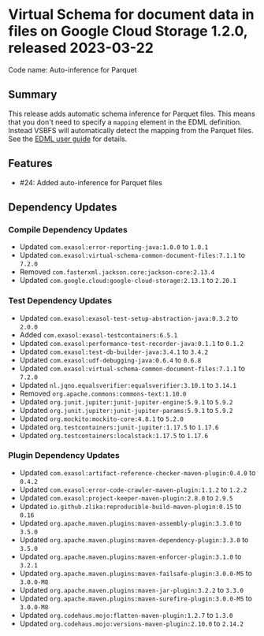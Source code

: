 # Virtual Schema for document data in files on Google Cloud Storage 1.2.0, released 2023-03-22

Code name: Auto-inference for Parquet

## Summary

This release adds automatic schema inference for Parquet files. This means that you don't need to specify a `mapping` element in the EDML definition. Instead VSBFS will automatically detect the mapping from the Parquet files. See the [EDML user guide](https://github.com/exasol/virtual-schema-common-document/blob/main/doc/user_guide/edml_user_guide.md#automatic-mapping-inference) for details.

## Features

* #24: Added auto-inference for Parquet files

## Dependency Updates

### Compile Dependency Updates

* Updated `com.exasol:error-reporting-java:1.0.0` to `1.0.1`
* Updated `com.exasol:virtual-schema-common-document-files:7.1.1` to `7.2.0`
* Removed `com.fasterxml.jackson.core:jackson-core:2.13.4`
* Updated `com.google.cloud:google-cloud-storage:2.13.1` to `2.20.1`

### Test Dependency Updates

* Updated `com.exasol:exasol-test-setup-abstraction-java:0.3.2` to `2.0.0`
* Added `com.exasol:exasol-testcontainers:6.5.1`
* Updated `com.exasol:performance-test-recorder-java:0.1.1` to `0.1.2`
* Updated `com.exasol:test-db-builder-java:3.4.1` to `3.4.2`
* Updated `com.exasol:udf-debugging-java:0.6.4` to `0.6.8`
* Updated `com.exasol:virtual-schema-common-document-files:7.1.1` to `7.2.0`
* Updated `nl.jqno.equalsverifier:equalsverifier:3.10.1` to `3.14.1`
* Removed `org.apache.commons:commons-text:1.10.0`
* Updated `org.junit.jupiter:junit-jupiter-engine:5.9.1` to `5.9.2`
* Updated `org.junit.jupiter:junit-jupiter-params:5.9.1` to `5.9.2`
* Updated `org.mockito:mockito-core:4.8.1` to `5.2.0`
* Updated `org.testcontainers:junit-jupiter:1.17.5` to `1.17.6`
* Updated `org.testcontainers:localstack:1.17.5` to `1.17.6`

### Plugin Dependency Updates

* Updated `com.exasol:artifact-reference-checker-maven-plugin:0.4.0` to `0.4.2`
* Updated `com.exasol:error-code-crawler-maven-plugin:1.1.2` to `1.2.2`
* Updated `com.exasol:project-keeper-maven-plugin:2.8.0` to `2.9.5`
* Updated `io.github.zlika:reproducible-build-maven-plugin:0.15` to `0.16`
* Updated `org.apache.maven.plugins:maven-assembly-plugin:3.3.0` to `3.5.0`
* Updated `org.apache.maven.plugins:maven-dependency-plugin:3.3.0` to `3.5.0`
* Updated `org.apache.maven.plugins:maven-enforcer-plugin:3.1.0` to `3.2.1`
* Updated `org.apache.maven.plugins:maven-failsafe-plugin:3.0.0-M5` to `3.0.0-M8`
* Updated `org.apache.maven.plugins:maven-jar-plugin:3.2.2` to `3.3.0`
* Updated `org.apache.maven.plugins:maven-surefire-plugin:3.0.0-M5` to `3.0.0-M8`
* Updated `org.codehaus.mojo:flatten-maven-plugin:1.2.7` to `1.3.0`
* Updated `org.codehaus.mojo:versions-maven-plugin:2.10.0` to `2.14.2`

